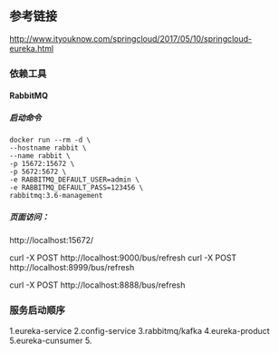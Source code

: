 ## 参考链接
http://www.ityouknow.com/springcloud/2017/05/10/springcloud-eureka.html


### 依赖工具


#### RabbitMQ
##### 启动命令
```
docker run --rm -d \
--hostname rabbit \
--name rabbit \
-p 15672:15672 \
-p 5672:5672 \
-e RABBITMQ_DEFAULT_USER=admin \
-e RABBITMQ_DEFAULT_PASS=123456 \
rabbitmq:3.6-management
```

##### 页面访问：
http://localhost:15672/


curl -X POST http://localhost:9000/bus/refresh
curl -X POST http://localhost:8999/bus/refresh

curl -X POST http://localhost:8888/bus/refresh


### 服务启动顺序
1.eureka-service
2.config-service
3.rabbitmq/kafka
4.eureka-product
5.eureka-cunsumer
5.

